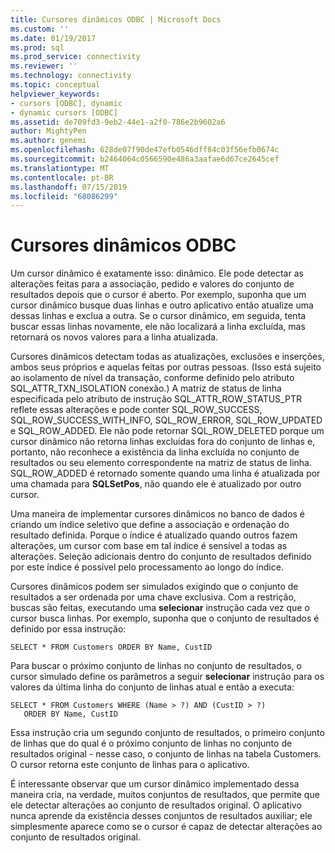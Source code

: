 ```yaml
---
title: Cursores dinâmicos ODBC | Microsoft Docs
ms.custom: ''
ms.date: 01/19/2017
ms.prod: sql
ms.prod_service: connectivity
ms.reviewer: ''
ms.technology: connectivity
ms.topic: conceptual
helpviewer_keywords:
- cursors [ODBC], dynamic
- dynamic cursors [ODBC]
ms.assetid: de709fd3-9eb2-44e1-a2f0-786e2b9602a6
author: MightyPen
ms.author: genemi
ms.openlocfilehash: 628de07f90de47efb0546dff84c03f56efb0674c
ms.sourcegitcommit: b2464064c0566590e486a3aafae6d67ce2645cef
ms.translationtype: MT
ms.contentlocale: pt-BR
ms.lasthandoff: 07/15/2019
ms.locfileid: "68086299"
---
```

# <a name="odbc-dynamic-cursors"></a>Cursores dinâmicos ODBC
Um cursor dinâmico é exatamente isso: dinâmico. Ele pode detectar as alterações feitas para a associação, pedido e valores do conjunto de resultados depois que o cursor é aberto. Por exemplo, suponha que um cursor dinâmico busque duas linhas e outro aplicativo então atualize uma dessas linhas e exclua a outra. Se o cursor dinâmico, em seguida, tenta buscar essas linhas novamente, ele não localizará a linha excluída, mas retornará os novos valores para a linha atualizada.  
  
 Cursores dinâmicos detectam todas as atualizações, exclusões e inserções, ambos seus próprios e aquelas feitas por outras pessoas. (Isso está sujeito ao isolamento de nível da transação, conforme definido pelo atributo SQL_ATTR_TXN_ISOLATION conexão.) A matriz de status de linha especificada pelo atributo de instrução SQL_ATTR_ROW_STATUS_PTR reflete essas alterações e pode conter SQL_ROW_SUCCESS, SQL_ROW_SUCCESS_WITH_INFO, SQL_ROW_ERROR, SQL_ROW_UPDATED e SQL_ROW_ADDED. Ele não pode retornar SQL_ROW_DELETED porque um cursor dinâmico não retorna linhas excluídas fora do conjunto de linhas e, portanto, não reconhece a existência da linha excluída no conjunto de resultados ou seu elemento correspondente na matriz de status de linha. SQL_ROW_ADDED é retornado somente quando uma linha é atualizada por uma chamada para **SQLSetPos**, não quando ele é atualizado por outro cursor.  
  
 Uma maneira de implementar cursores dinâmicos no banco de dados é criando um índice seletivo que define a associação e ordenação do resultado definida. Porque o índice é atualizado quando outros fazem alterações, um cursor com base em tal índice é sensível a todas as alterações. Seleção adicionais dentro do conjunto de resultados definido por este índice é possível pelo processamento ao longo do índice.  
  
 Cursores dinâmicos podem ser simulados exigindo que o conjunto de resultados a ser ordenada por uma chave exclusiva. Com a restrição, buscas são feitas, executando uma **selecionar** instrução cada vez que o cursor busca linhas. Por exemplo, suponha que o conjunto de resultados é definido por essa instrução:  
  
```  
SELECT * FROM Customers ORDER BY Name, CustID  
```  
  
 Para buscar o próximo conjunto de linhas no conjunto de resultados, o cursor simulado define os parâmetros a seguir **selecionar** instrução para os valores da última linha do conjunto de linhas atual e então a executa:  
  
```  
SELECT * FROM Customers WHERE (Name > ?) AND (CustID > ?)  
   ORDER BY Name, CustID  
```  
  
 Essa instrução cria um segundo conjunto de resultados, o primeiro conjunto de linhas que do qual é o próximo conjunto de linhas no conjunto de resultados original - nesse caso, o conjunto de linhas na tabela Customers. O cursor retorna este conjunto de linhas para o aplicativo.  
  
 É interessante observar que um cursor dinâmico implementado dessa maneira cria, na verdade, muitos conjuntos de resultados, que permite que ele detectar alterações ao conjunto de resultados original. O aplicativo nunca aprende da existência desses conjuntos de resultados auxiliar; ele simplesmente aparece como se o cursor é capaz de detectar alterações ao conjunto de resultados original.
